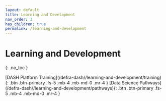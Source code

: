 ```yaml
---
layout: default
title: Learning and Development
nav_order: 3
has_children: true
permalink: /learning-and-development
---
```


# Learning and Development
{: .no_toc }

<span class="fs-8">
[DASH Platform Training](/defra-dash//learning-and-development/training){: .btn .btn-primary .fs-5 .mb-4 .mb-md-0 .mr-4 }
</span>
<span class="fs-8">
[Data Science Pathways](/defra-dash//learning-and-development/pathways){: .btn .btn-primary .fs-5 .mb-4 .mb-md-0 .mr-4 }
</span>